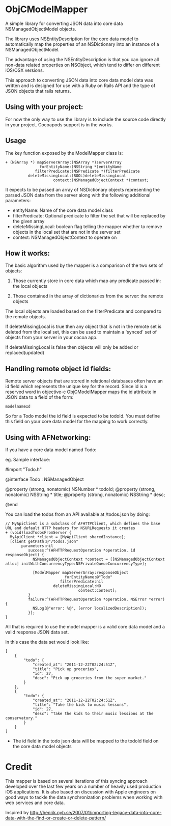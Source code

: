 # ObjCModelMapper

A simple library for converting JSON data into core data NSManagedObjectModel objects.

The library uses NSEntityDescription for the core data model to automatically map the properties of an NSDictionary into an instance of a NSManagedObjectModel.

The advantage of using the NSEntityDescription is that you can ignore all non-data related properties on NSObject, which tend to differ on different iOS/OSX versions.

This approach to converting JSON data into core data model data was written and is designed for use with a Ruby on Rails API and the type of JSON objects that rails returns.

## Using with your project:

For now the only way to use the library is to include the source code directly in your project.  Cocoapods support is in the works.

## Usage

The key function exposed by the ModelMapper class is:

    + (NSArray *) mapServerArray:(NSArray *)serverArray
                   forEntityName:(NSString *)entityName
                 filterPredicate:(NSPredicate *)filterPredicate
              deleteMissingLocal:(BOOL)deleteMissingLocal
                         context:(NSManagedObjectContext *)context;

It expects to be passed an array of NSDictionary objects representing the parsed JSON data from the server along with the following additional parameters:

* entityName: Name of the core data model class
* filterPredicate: Optional predicate to filter the set that will be replaced by the given array
* deleteMissingLocal: boolean flag telling the mapper whether to remove objects in the local set that are not in the server set
* context: NSManagedObjectContext to operate on

## How it works:

The basic algorithm used by the mapper is a comparison of the two sets of objects: 

1) Those currently store in core data which map any predicate passed in: the local objects

2) Those contained in the array of dictionaries from the server: the remote objects

The local objects are loaded based on the filterPredicate and compared to the remote objects.

If deleteMissingLocal is true then any object that is not in the remote set is deleted from the local set, this can be used to maintain a 'synced' set of objects from your server in your cocoa app.

If deleteMissingLocal is false then objects will only be added or replaced(updated)

## Handling remote object id fields:

Remote server objects that are stored in relational databases often have an id field which represents the unique key for the record.  Since id is a reserved word in objective-c ObjCModelMapper maps the id attribute in JSON data to a field of the form:

    modelnameId

So for a Todo model the id field is expected to be todoId.  You must define this field on your core data model for the mapping to work correctly. 

## Using with AFNetworking:

If you have a core data model named Todo:

eg. Sample interface:

#import "Todo.h"

@interface Todo : NSManagedObject

@property (strong, nonatomic) NSNumber  * todoId;
@property (strong, nonatomic) NSString  * title;
@property (strong, nonatomic) NSString  * desc;

@end

You can load the todos from an API available at /todos.json by doing:

    // MyApiClient is a subclass of AFHTTPClient, which defines the base URL and default HTTP headers for NSURLRequests it creates
    + (void)loadTodosFromServer {
      MyApiClient *client = [MyApiClient sharedInstance];      
      [client getPath:@"/todos.json"
           parameters:nil
              success:^(AFHTTPRequestOperation *operation, id responseObject) {
                NSManagedObjectContext *context = [[NSManagedObjectContext alloc] initWithConcurrencyType:NSPrivateQueueConcurrencyType];                
                
                [ModelMapper mapServerArray:responseObject 
                              forEntityName:@"Todo" 
                            filterPredicate:nil 
                         deleteMissingLocal:NO 
                                    context:context];                                
              }
              failure:^(AFHTTPRequestOperation *operation, NSError *error) {
                NSLog(@"error: %@", [error localizedDescription]);                                
              }];
    }

All that is required to use the model mapper is a valid core data model and a valid response JSON data set.

In this case the data set would look like:

    [
        {
            "todo": {
                "created_at": "2011-12-22T02:24:51Z",
                "title": "Pick up groceries",
                "id": 27,
                "desc": "Pick up groceries from the super market."                
            }
        },
        {
            "todo": {
                "created_at": "2011-12-22T02:24:51Z",
                "title": "Take the kids to music lessons",
                "id": 27,
                "desc": "Take the kids to their music lessions at the conservatory."
            }
        }
    ]

* The id field in the todo json data will be mapped to the todoId field on the core data model objects

# Credit

This mapper is based on several iterations of this syncing approach developed over the last few years on a number of heavily used production iOS applications.  It is also based on discussion with Apple engineers on good ways to tackle the data synchronization problems when working with web services and core data.

Inspired by http://henrik.nyh.se/2007/01/importing-legacy-data-into-core-data-with-the-find-or-create-or-delete-pattern/


